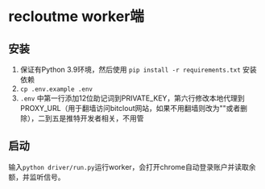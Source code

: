 # recloutme worker端

## 安装

1. 保证有Python 3.9环境，然后使用 `pip install -r requirements.txt` 安装依赖
2. `cp .env.example .env`
3. `.env` 中第一行添加12位助记词到PRIVATE_KEY，第六行修改本地代理到PROXY_URL（用于翻墙访问bitclout网站，如果不用翻墙则改为""或者删除），二到五是推特开发者相关，不用管

## 启动

输入`python driver/run.py`运行worker，会打开chrome自动登录账户并读取余额，并监听信号。
